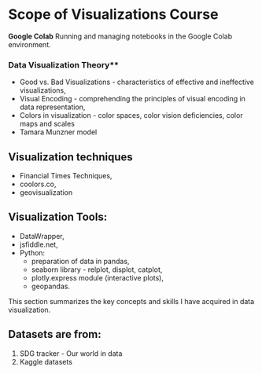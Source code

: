 # Scope of Visualizations Course

**Google Colab**
Running and managing notebooks in the Google Colab environment.
  
### Data Visualization Theory**
  - Good vs. Bad Visualizations - characteristics of effective and ineffective visualizations,
  - Visual Encoding - comprehending the principles of visual encoding in data representation,
  - Colors in visualization - color spaces, color vision deficiencies, color maps and scales
  - Tamara Munzner model

## Visualization techniques
- Financial Times Techniques,
- coolors.co,
- geovisualization
  
  
## Visualization Tools:
  - DataWrapper,
  - jsfiddle.net,
  - Python:
    - preparation of data in pandas,
    - seaborn library - relplot, displot, catplot,
    - plotly.express module (interactive plots),
    - geopandas.


This section summarizes the key concepts and skills I have acquired in data visualization.


## Datasets are from:
1. SDG tracker - Our world in data
2. Kaggle datasets
